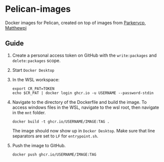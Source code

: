 # Pelican-images

Docker images for Pelican, created on top of images from [Parkervcp](https://github.com/parkervcp/images), [Matthewpi](https://github.com/matthewpi/images)

## Guide

1. Create a personal access token on GitHub with the `write:packages` and `delete:packages` scope.
2. Start `Docker Desktop`
3. In the WSL workspace:
   ```
   export CR_PAT=TOKEN
   echo $CR_PAT | docker login ghcr.io -u USERNAME --password-stdin
   ```
4. Navigate to the directory of the Dockerfile and build the image.
   To access windows files in the WSL, navigate to the wsl root, then navigate in the `mnt` folder.
   ```
   docker build -t ghcr.io/USERNAME/IMAGE:TAG .
   ```

   The image should now show up in `Docker Desktop`.
   Make sure that line separators are set to `LF` for `entrypoint.sh`.
5. Push the image to GitHub.
   ```
   docker push ghcr.io/USERNAME/IMAGE:TAG
   ```
